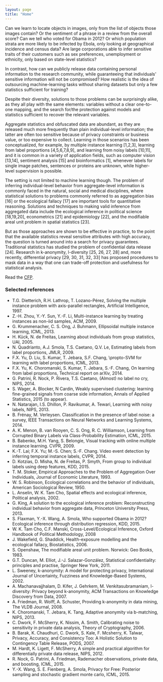 ```yaml
---
layout: page
title: "Home"
---
```


Can we learn to locate objects in images, only from the list of objects those images contain? Or the sentiment of a phrase in a review from the overall score? Can we tell who voted for Obama in 2012? Or which population strata are more likely to be infected by Ebola, only looking at geographical incidence and census data? Are large corporations able to infer sensitive traits of their customers such as sex preferences, unemployment or ethnicity, only based on state-level statistics?

In contrast, how can we publicly release data containing personal information to the research community, while guaranteeing that individuals' sensitive information will not be compromised? How realistic is the idea of outsourcing machine-learning tasks without sharing datasets but only a few statistics sufficient for training?

Despite their diversity, solutions to those problems can be surprisingly alike, as they all play with the same elements: variables without a clear one-to-one mapping, and the search for/the protection against models and statistics sufficient to recover the relevant variables.

Aggregate statistics and obfuscated data are abundant, as they are released much more frequently than plain individual-level information; the latter are often too sensitive because of privacy constraints or business value, or too expensive to collect. Learning in those scenarios has been conceptualized, for example, by multiple instance learning [1,2,3], learning from label proportions [4,5,6,7,8,9], and learning from noisy labels [10,11], and it is common in a variety of application fields, such as computer vision [13,14], sentiment analysis [15] and bioinformatics [1], whenever labels for single image patches, sentences or proteins are unknown, while higher-level supervision is possible.

The setting is not limited to machine learning though. The problem of inferring individual-level behavior from aggregate-level information is commonly faced in the natural, social and medical disciplines, where statistical solutions to problems commonly referred to as aggregation bias [16] or the ecological fallacy [17] are important tools for quantitative reasoning. Solutions and techniques to making valid inference from aggregated data include
the ecological inference in political science [18,19,20], econometrics [21] and epidemiology [22], and the modifiable areal unit problem in spatial statistics [23].

But as those approaches are shown to be effective in practice, to the point that the available statistics reveal sensitive attributes with high accuracy, the question is turned around into a search for privacy guarantees. Traditional statistics has studied the problem of confidential data release [24]. Research in k-anonymity, l-diversity [25, 26, 27, 28] and, more recently, differential privacy [29, 30, 31, 32, 33] has proposed procedures to mask data in a way that one can trade-off protection and usefulness for statistical analysis.

Read the [CFP]({{site.baseurl}}/CFP/).

### Selected references
<ul class="bib">
<li>
T.G. Dietterich, R.H. Lathrop, T. Lozano-Pérez, Solving the multiple instance problem with axis-parallel rectangles, Artificial Intelligence, 1997.
<li>
Z.-H. Zhou, Y.-Y. Sun, Y.-F. Li, Multi-instance learning by treating instances as non-iid samples, ACM, 2009.
<li>
G. Krummenacher, C. S. Ong, J. Buhmann, Ellipsoidal multiple instance learning, ICML, 2013.
<li>
H. Kück, N. de Freitas, Learning about individuals from group statistics, UAI, 2005.
<li>
N. Quadrianto, A.J. Smola, T.S. Caetano, Q.V. Le, Estimating labels from label proportions, JMLR, 2009.
<li>
F.X. Yu, D. Liu, S. Kumar, T. Jebara, S.F. Chang, \propto-SVM for learning with label proportions, ICML, 2013.
<li>
F.X. Yu, K. Choromanski, S. Kumar, T. Jebara, S.-F. Chang, On learning from label proportions, Technical report on arXiv, 2014.
<li>
G. Patrini, R. Nock, P. Rivera, T.S. Caetano, (Almost) no label no cry, NIPS, 2014.
<li>
S. Wager, A. Blocker, N Cardin, Weakly supervised clustering: learning fine-grained signals from coarse side information, Annals of Applied Statistics, 2015 (to appear).
<li>
N. Natarajan, I.S. Dhillon, P. Ravikumar, A. Tewari, Learning with noisy labels, NIPS, 2013.
<li>
B. Frénay, M. Verleysen. Classification in the presence of label noise: a survey,  IEEE Transactions on Neural Networks and Learning Systems, 2014.
<li>
A. K. Menon, B. van Rooyen, C. S. Ong, R. C. Williamson, Learning from Corrupted Binary Labels via Class-Probability Estimation, ICML, 2015.
<li>
B. Babenko, M.H. Yang, S. Belongie, Visual tracking with online multiple instance learning. CVPR, 2009.
<li>
K.-T. Lai; F.X. Yu; M.-S. Chen; S.-F. Chang. Video event detection by inferring temporal instance labels, CVPR, 2014.
<li>
D. Kotzias, D. Misha, N. de Freitas, P. Smyth, From group to individual labels using deep features, KDD, 2015.
<li>
T. M. Stoker, Empirical Approaches to the Problem of Aggregation Over Individuals, Journal of
Economic Literature, 1993.
<li>
W. S. Robinson, Ecological correlations and the behavior of individuals, American Sociological Review, 1950.
<li>
L. Anselin, W. K. Tam Cho, Spatial effects and ecological inference, Political analysis, 2002.
<li>
G. King, A solution to the ecological inference problem: Reconstructing individual behavior from aggregate data, Princeton University Press, 2013.
<li>
S. Flaxman, Y.-X. Wang, A. Smola, Who supported Obama in 2012? Ecological inference through distribution regression, KDD, 2015.
<li>
W. K. Tam Cho, C.F. Manski, Cross-Level/Ecological Inference, Oxford Handbook of Political Methodology, 2008
<li>
J. Wakefield, G. Shaddick, Health-exposure modelling and the ecological fallacy, Biostatistics, 2006.
<li>
S. Openshaw, The modifiable areal unit problem. Norwick: Geo Books, 1983.
<li>
G.T. Duncan, M. Elliot, J.-J. Salazar-González, Statistical confidentiality: principles and practise, Springer New York, 2011.
<li>
L. Sweeney, k-anonymity: A model for protecting privacy, International Journal of Uncertainty, Fuzziness and Knowledge-Based Systems, 2002.
<li>
A. Machanavajjhalam, D. Kifer, J. Gehrkem, M. Venkitasubramaniam, l-diversity: Privacy beyond k-anonymity, ACM Transactions on Knowledge Discovery from Data, 2007.
<li>
A. Friedman, R. Wolff, A. Schuster, Providing k-anonymity in data mining, The VLDB Journal, 2008.
<li>
K. Choromanski, T. Jebara, K. Tang, Adaptive anonymity via b-matching, NIPS, 2013.
<li>
C. Dwork, F. McSherry, K. Nissim, A. Smith, Calibrating noise to sensitivity in private data analysis, Theory of Cryptography, 2006.
<li>
B. Barak, K. Chaudhuri, C. Dwork, S. Kale, F. Mcsherry, K. Talwar, Privacy, Accuracy, and Consistency Too: A Holistic Solution to Contingency Table Release, PODS, 2007.
<li>
M. Hardt, K. Ligett, F. McSherry, A simple and practical algorithm for differentially private data release, NIPS, 2012.
<li>
R. Nock, G. Patrini, A. Friedman, Rademacher observations, private data, and boosting, ICML, 2015.
<li>
Y.-X. Wang, S. E. Fienberg, A. Smola, Privacy for Free: Posterior sampling and stochastic gradient monte carlo, ICML, 2015.
</ul>
